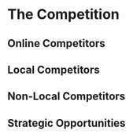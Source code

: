 # The Competition

## Online Competitors

## Local Competitors

## Non-Local Competitors

## Strategic Opportunities
